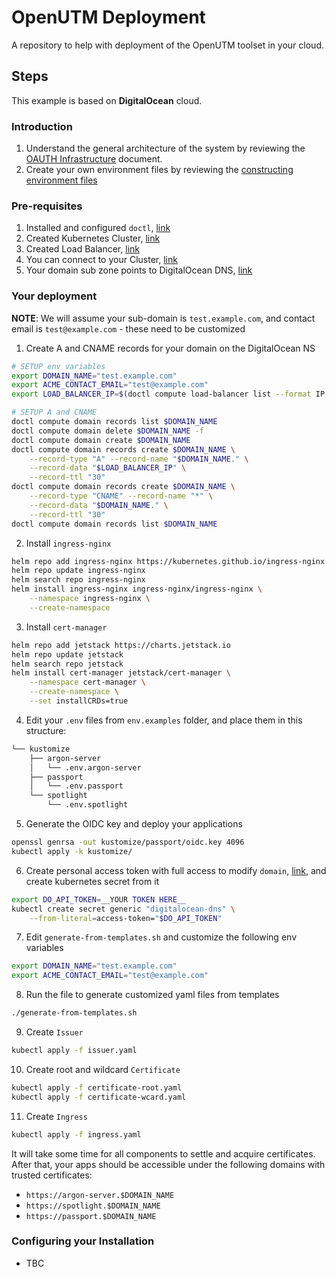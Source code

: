 # OpenUTM Deployment

A repository to help with deployment of the OpenUTM toolset in your cloud.

## Steps

This example is based on **DigitalOcean** cloud.

### Introduction

1. Understand the general architecture of the system by reviewing the [OAUTH Infrastructure](oauth_infrastructure.md) document.
2. Create your own environment files by reviewing the [constructing environment files](constructing_environment_files.md)

### Pre-requisites

1. Installed and configured `doctl`, [link](https://docs.digitalocean.com/reference/doctl/how-to/install/)
2. Created Kubernetes Cluster, [link](https://docs.digitalocean.com/products/kubernetes/how-to/create-clusters/)
3. Created Load Balancer, [link](https://docs.digitalocean.com/products/kubernetes/how-to/add-load-balancers/)
4. You can connect to your Cluster, [link](https://docs.digitalocean.com/products/kubernetes/how-to/connect-to-cluster/)
5. Your domain sub zone points to DigitalOcean DNS, [link](https://docs.digitalocean.com/products/networking/dns/getting-started/dns-registrars/)

### Your deployment

**NOTE**: We will assume your sub-domain is `test.example.com`, and contact email is `test@example.com` - these need to be customized

1. Create A and CNAME records for your domain on the DigitalOcean NS

```bash
# SETUP env variables
export DOMAIN_NAME="test.example.com"
export ACME_CONTACT_EMAIL="test@example.com"
export LOAD_BALANCER_IP=$(doctl compute load-balancer list --format IP --no-header)

# SETUP A and CNAME
doctl compute domain records list $DOMAIN_NAME
doctl compute domain delete $DOMAIN_NAME -f
doctl compute domain create $DOMAIN_NAME
doctl compute domain records create $DOMAIN_NAME \
    --record-type "A" --record-name "$DOMAIN_NAME." \
    --record-data "$LOAD_BALANCER_IP" \
    --record-ttl "30"
doctl compute domain records create $DOMAIN_NAME \
    --record-type "CNAME" --record-name "*" \
    --record-data "$DOMAIN_NAME." \
    --record-ttl "30"
doctl compute domain records list $DOMAIN_NAME
```

2. Install `ingress-nginx`

```bash
helm repo add ingress-nginx https://kubernetes.github.io/ingress-nginx
helm repo update ingress-nginx
helm search repo ingress-nginx
helm install ingress-nginx ingress-nginx/ingress-nginx \
    --namespace ingress-nginx \
    --create-namespace
```

3. Install `cert-manager`

```bash
helm repo add jetstack https://charts.jetstack.io
helm repo update jetstack
helm search repo jetstack
helm install cert-manager jetstack/cert-manager \
    --namespace cert-manager \
    --create-namespace \
    --set installCRDs=true
```

4. Edit your `.env` files from `env.examples` folder, and place them in this structure:

```bash
└── kustomize
    ├── argon-server
    │   └── .env.argon-server
    ├── passport
    │   └── .env.passport
    └── spotlight
        └── .env.spotlight
```

5. Generate the OIDC key and deploy your applications

```bash
openssl genrsa -out kustomize/passport/oidc.key 4096
kubectl apply -k kustomize/
```

6. Create personal access token with full access to modify `domain`, [link](https://docs.digitalocean.com/reference/api/create-personal-access-token/), and create kubernetes secret from it

```bash
export DO_API_TOKEN=__YOUR TOKEN HERE__
kubectl create secret generic "digitalocean-dns" \
    --from-literal=access-token="$DO_API_TOKEN"
```

7. Edit `generate-from-templates.sh` and customize the following env variables

```bash
export DOMAIN_NAME="test.example.com"
export ACME_CONTACT_EMAIL="test@example.com"
```

8. Run the file to generate customized yaml files from templates

```bash
./generate-from-templates.sh
```

9. Create `Issuer`

```bash
kubectl apply -f issuer.yaml
```

10. Create root and wildcard `Certificate`

```bash
kubectl apply -f certificate-root.yaml
kubectl apply -f certificate-wcard.yaml
```

11. Create `Ingress`

```bash
kubectl apply -f ingress.yaml
```

It will take some time for all components to settle and acquire  certificates. After that, your apps should be accessible under the following domains with trusted certificates:

- `https://argon-server.$DOMAIN_NAME`
- `https://spotlight.$DOMAIN_NAME`
- `https://passport.$DOMAIN_NAME`

### Configuring your Installation
- TBC